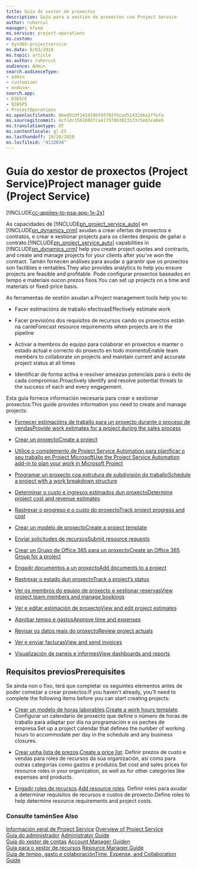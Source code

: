 ```yaml
---
title: Guía do xestor de proxectos
description: Guía para a xestión de proxectos con Project Service
author: ruhercul
manager: kfend
ms.service: project-operations
ms.custom:
- dyn365-projectservice
ms.date: 8/03/2018
ms.topic: article
ms.author: ruhercul
audience: Admin
search.audienceType:
- admin
- customizer
- enduser
search.app:
- D365CE
- D365PS
- ProjectOperations
ms.openlocfilehash: 6bed91df141d19bf93703f6cad51432d6a1ffefa
ms.sourcegitcommit: 4cf1dc1561b92fca4175f0b3813133c5e63ce8e6
ms.translationtype: HT
ms.contentlocale: gl-ES
ms.lasthandoff: 10/28/2020
ms.locfileid: "4132034"
---
```

# <a name="project-manager-guide-project-service"></a><span data-ttu-id="bd1af-103">Guía do xestor de proxectos (Project Service)</span><span class="sxs-lookup"><span data-stu-id="bd1af-103">Project manager guide (Project Service)</span></span>

[!INCLUDE[cc-applies-to-psa-app-1x-2x](../includes/cc-applies-to-psa-app-1x-2x.md)]

<span data-ttu-id="bd1af-104">As capacidades de [!INCLUDE[pn_project_service_auto](../includes/pn-project-service-auto.md)] en [!INCLUDE[pn_dynamics_crm](../includes/pn-dynamics-crm.md)] axudan a crear ofertas de proxectos e contratos, e crear e xestionar projects para os clientes despois de gañar o contrato.</span><span class="sxs-lookup"><span data-stu-id="bd1af-104">[!INCLUDE[pn_project_service_auto](../includes/pn-project-service-auto.md)] capabilities in [!INCLUDE[pn_dynamics_crm](../includes/pn-dynamics-crm.md)] help you create project quotes and contracts, and create and manage projects for your clients after you’ve won the contract.</span></span> <span data-ttu-id="bd1af-105">Tamén fornecen análises para axudar a garantir que os proxectos son factibles e rentables.</span><span class="sxs-lookup"><span data-stu-id="bd1af-105">They also provides analytics to help you ensure projects are feasible and profitable.</span></span> <span data-ttu-id="bd1af-106">Pode configurar proxectos baseados en tempo e materiais oucon prezos fixos.</span><span class="sxs-lookup"><span data-stu-id="bd1af-106">You can set up projects on a time and materials or fixed-price basis.</span></span>  
  
 <span data-ttu-id="bd1af-107">As ferramentas de xestión axudan a:</span><span class="sxs-lookup"><span data-stu-id="bd1af-107">Project management tools help you to:</span></span>  
  
-   <span data-ttu-id="bd1af-108">Facer estimacións de traballo efectivas</span><span class="sxs-lookup"><span data-stu-id="bd1af-108">Effectively estimate work</span></span>  
  
-   <span data-ttu-id="bd1af-109">Facer previsións dos requisitos de recursos cando os proxectos están na canle</span><span class="sxs-lookup"><span data-stu-id="bd1af-109">Forecast resource requirements when projects are in the pipeline</span></span>  
  
-   <span data-ttu-id="bd1af-110">Activar a membros do equipo para colaborar en proxectos e manter o estado actual e correcto do proxecto en todo momento</span><span class="sxs-lookup"><span data-stu-id="bd1af-110">Enable team members to collaborate on projects and maintain current and accurate project status at all times</span></span>  
  
-   <span data-ttu-id="bd1af-111">Identificar de forma activa e resolver ameazas potenciais para o éxito de cada compromiso.</span><span class="sxs-lookup"><span data-stu-id="bd1af-111">Proactively identify and resolve potential threats to the success of each and every engagement.</span></span>  
  
<span data-ttu-id="bd1af-112">Esta guía fornece información necesaria para crear e xestionar proxectos:</span><span class="sxs-lookup"><span data-stu-id="bd1af-112">This guide provides information you need to create and manage projects:</span></span>  
  
-   [<span data-ttu-id="bd1af-113">Fornecer estimacións de traballo para un proxecto durante o proceso de vendas</span><span class="sxs-lookup"><span data-stu-id="bd1af-113">Provide work estimates for a project during the sales process</span></span>](../psa/provide-estimates-project-during-sales-process.md)  
  
-   [<span data-ttu-id="bd1af-114">Crear un proxecto</span><span class="sxs-lookup"><span data-stu-id="bd1af-114">Create a project</span></span>](../psa/create-project.md)  
  
-   [<span data-ttu-id="bd1af-115">Utilice o complemento de Project Service Automation para planificar o seu traballo en Project Microsoft</span><span class="sxs-lookup"><span data-stu-id="bd1af-115">Use the Project Service Automation add-in to plan your work in Microsoft Project</span></span>](../psa/add-plan-work-microsoft-project.md)  
  
-   [<span data-ttu-id="bd1af-116">Programar un proxecto coa estrutura de subdivisión do traballo</span><span class="sxs-lookup"><span data-stu-id="bd1af-116">Schedule a project with a work breakdown structure</span></span>](../psa/schedule-project-work-breakdown-structure.md)  
  
-   [<span data-ttu-id="bd1af-117">Determinar o custo e ingresos estimados dun proxecto</span><span class="sxs-lookup"><span data-stu-id="bd1af-117">Determine project cost and revenue estimates</span></span>](../psa/determine-project-cost-revenue-estimates.md)  
  
-   [<span data-ttu-id="bd1af-118">Rastrexar o progreso e o custo do proxecto</span><span class="sxs-lookup"><span data-stu-id="bd1af-118">Track project progress and cost</span></span>](../psa/track-project-progress-cost.md)  
  
-   [<span data-ttu-id="bd1af-119">Crear un modelo de proxecto</span><span class="sxs-lookup"><span data-stu-id="bd1af-119">Create a project template</span></span>](../psa/create-project-template.md)  
  
-   [<span data-ttu-id="bd1af-120">Enviar solicitudes de recursos</span><span class="sxs-lookup"><span data-stu-id="bd1af-120">Submit resource requests</span></span>](../psa/submit-resource-requests.md)  
  
-   [<span data-ttu-id="bd1af-121">Crear un Grupo de Office 365 para un proxecto</span><span class="sxs-lookup"><span data-stu-id="bd1af-121">Create an Office 365 Group for a project</span></span>](../psa/create-office-365-group-project.md)  
  
-   [<span data-ttu-id="bd1af-122">Engadir documentos a un proxecto</span><span class="sxs-lookup"><span data-stu-id="bd1af-122">Add documents to a project</span></span>](../psa/add-documents-project.md)  
  
-   [<span data-ttu-id="bd1af-123">Rastrexar o estado dun proxecto</span><span class="sxs-lookup"><span data-stu-id="bd1af-123">Track a project’s status</span></span>](../psa/track-project-status.md)  
  
-   [<span data-ttu-id="bd1af-124">Ver os membros do equipo de proxecto e xestionar reservas</span><span class="sxs-lookup"><span data-stu-id="bd1af-124">View project team members and manage bookings</span></span>](../psa/view-project-team-members-manage-bookings.md)  
  
-   [<span data-ttu-id="bd1af-125">Ver e editar estimación de proxecto</span><span class="sxs-lookup"><span data-stu-id="bd1af-125">View and edit project estimates</span></span>](../psa/view-edit-project-estimates.md)  
  
-   [<span data-ttu-id="bd1af-126">Aprobar tempo e gastos</span><span class="sxs-lookup"><span data-stu-id="bd1af-126">Approve time and expenses</span></span>](../psa/approve-time-expenses.md)  
  
-   [<span data-ttu-id="bd1af-127">Revisar os datos reais do proxecto</span><span class="sxs-lookup"><span data-stu-id="bd1af-127">Review project actuals</span></span>](../psa/review-project-actuals.md)  
  
-   [<span data-ttu-id="bd1af-128">Ver e enviar facturas</span><span class="sxs-lookup"><span data-stu-id="bd1af-128">View and send invoices</span></span>](../psa/view-send-invoices.md)  
  
-   [<span data-ttu-id="bd1af-129">Visualización de paneis e informes</span><span class="sxs-lookup"><span data-stu-id="bd1af-129">View dashboards and reports</span></span>](../psa/view-dashboards-reports.md)  
  
## <a name="prerequisites"></a><span data-ttu-id="bd1af-130">Requisitos previos</span><span class="sxs-lookup"><span data-stu-id="bd1af-130">Prerequisites</span></span>  
 <span data-ttu-id="bd1af-131">Se aínda non o fixo, terá que completar os seguintes elementos antes de poder comezar a crear proxectos:</span><span class="sxs-lookup"><span data-stu-id="bd1af-131">If you haven't already, you’ll need to complete the following items before you can start creating projects:</span></span>  
  
-   <span data-ttu-id="bd1af-132">[Crear un modelo de horas laborables](../psa/create-work-hours-template.md).</span><span class="sxs-lookup"><span data-stu-id="bd1af-132">[Create a work hours template](../psa/create-work-hours-template.md).</span></span> <span data-ttu-id="bd1af-133">Configurar un calendario de proxecto que define o número de horas de traballo para adaptar por día na programación e os peches de empresa.</span><span class="sxs-lookup"><span data-stu-id="bd1af-133">Set up a project calendar that defines the number of working hours to accommodate per day in the schedule and any business closures.</span></span>  
  
-   <span data-ttu-id="bd1af-134">[Crear unha lista de prezos](../psa/create-price-list.md).</span><span class="sxs-lookup"><span data-stu-id="bd1af-134">[Create a price list](../psa/create-price-list.md).</span></span> <span data-ttu-id="bd1af-135">Definir prezos de custo e vendas para roles de recursos da súa organización, así como para outras categorías como gastos e produtos.</span><span class="sxs-lookup"><span data-stu-id="bd1af-135">Set cost and sales prices for resource roles in your organization, as well as for other categories like expenses and products.</span></span>  
  
-   <span data-ttu-id="bd1af-136">[Engadir roles de recursos](../psa/add-resource-roles.md).</span><span class="sxs-lookup"><span data-stu-id="bd1af-136">[Add resource roles](../psa/add-resource-roles.md).</span></span> <span data-ttu-id="bd1af-137">Definir roles para axudar a determinar requisitos de recursos e custos de proxecto.</span><span class="sxs-lookup"><span data-stu-id="bd1af-137">Define roles to help determine resource requirements and project costs.</span></span>  
  
### <a name="see-also"></a><span data-ttu-id="bd1af-138">Consulte tamén</span><span class="sxs-lookup"><span data-stu-id="bd1af-138">See Also</span></span>  
 <span data-ttu-id="bd1af-139">[Información xeral de Project Service](../psa/overview.md) </span><span class="sxs-lookup"><span data-stu-id="bd1af-139">[Overview of Project Service](../psa/overview.md) </span></span>  
 <span data-ttu-id="bd1af-140">[Guía do administrador](../psa/admin-guide.md) </span><span class="sxs-lookup"><span data-stu-id="bd1af-140">[Administrator Guide](../psa/admin-guide.md) </span></span>  
 <span data-ttu-id="bd1af-141">[Guía do xestor de contas](../psa/account-manager-guide.md) </span><span class="sxs-lookup"><span data-stu-id="bd1af-141">[Account Manager Guiden](../psa/account-manager-guide.md) </span></span>  
 <span data-ttu-id="bd1af-142">[Guía para o xestor de recursos](../psa/resource-manager-guide.md) </span><span class="sxs-lookup"><span data-stu-id="bd1af-142">[Resource Manager Guide](../psa/resource-manager-guide.md) </span></span>  
 [<span data-ttu-id="bd1af-143">Guía de tempo, gasto e colaboración</span><span class="sxs-lookup"><span data-stu-id="bd1af-143">Time, Expense, and Collaboration Guide</span></span>](../psa/time-expense-collaboration-guide.md)

